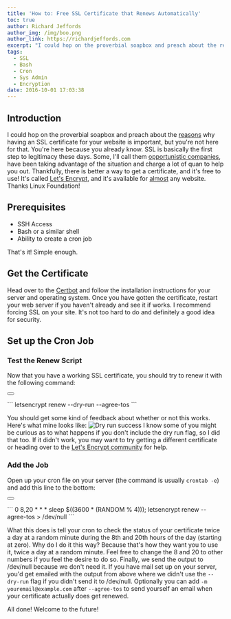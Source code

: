 ```yaml
---
title: 'How to: Free SSL Certificate that Renews Automatically'
toc: true
author: Richard Jeffords
author_img: /img/boo.png
author_link: https://richardjeffords.com
excerpt: "I could hop on the proverbial soapbox and preach about the reasons why having an SSL certificate for your website is important, but you're not here for that. You're here because you already know..."
tags:
  - SSL
  - Bash
  - Cron
  - Sys Admin
  - Encryption
date: 2016-10-01 17:03:38
---
```

## Introduction
I could hop on the proverbial soapbox and preach about the [reasons](https://www.linkedin.com/pulse/importance-advantages-ssl-certificates-jay-jones) why having an SSL certificate for your website is important, but you're not here for that. You're here because you already know. SSL is basically the first step to legitimacy these days. Some, I'll call them [opportunistic companies](https://www.godaddy.com/web-security/ssl-certificate), have been taking advantage of the situation and charge a lot of quan to help you out. Thankfully, there is better a way to get a certificate, and it's free to use! It's called [Let's Encrypt](https://letsencrypt.org/), and it's available for [almost](https://letsencrypt.org/docs/rate-limits/) any website. Thanks Linux Foundation! 
## Prerequisites
- SSH Access
- Bash or a similar shell
- Ability to create a cron job

That's it! Simple enough.
## Get the Certificate
Head over to the [Certbot](https://certbot.eff.org/) and follow the installation instructions for your server and operating system. Once you have gotten the certificate, restart your web server if you haven't already and see it if works. I recommend forcing SSL on your site. It's not too hard to do and definitely a good idea for security.
## Set up the Cron Job
### Test the Renew Script
Now that you have a working SSL certificate, you should try to renew it with the following command:

<button class="right copy btn" data-clipboard-target="#ssl"><i class="fa fa-clipboard"></i></button>
<div id='ssl'>
```
    letsencrypt renew --dry-run --agree-tos
```
</div>

You should get some kind of feedback about whether or not this works. Here's what mine looks like:
![Dry run success](renew_test.jpg)
I know some of you might be curious as to what happens if you don't include the dry run flag, so I did that too. If it didn't work, you may want to try getting a different certificate or heading over to the [Let's Encrypt community](https://community.letsencrypt.org/) for help.
### Add the Job
Open up your cron file on your server (the command is usually `crontab -e`) and add this line to the bottom:

<button class="right copy btn" data-clipboard-target="#crontab"><i class="fa fa-clipboard"></i></button>
<div id='crontab'>
```
0 8,20 * * * sleep $((3600 * (RANDOM % 4))); letsencrypt renew --agree-tos > /dev/null
```
</div>

What this does is tell your cron to check the status of your certificate twice a day at a random minute during the 8th and 20th hours of the day (starting at zero). Why do I do it this way? Because that's how they want you to use it, twice a day at a random minute. Feel free to change the 8 and 20 to other numbers if you feel the desire to do so. Finally, we send the output to /dev/null because we don't need it. If you have mail set up on your server, you'd get emailed with the output from above where we didn't use the `--dry-run` flag if you didn't send it to /dev/null.
Optionally you can add `-m youremail@example.com` after `--agree-tos` to send yourself an email when your certificate actually does get renewed.

All done! Welcome to the future!  